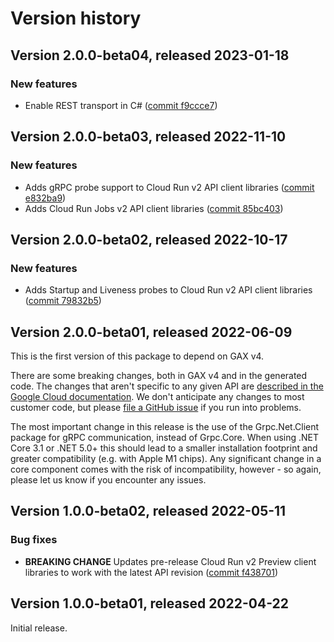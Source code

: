 # Version history

## Version 2.0.0-beta04, released 2023-01-18

### New features

- Enable REST transport in C# ([commit f9ccce7](https://github.com/googleapis/google-cloud-dotnet/commit/f9ccce7aa4e16a8049445724cf57e8e390c66bfc))

## Version 2.0.0-beta03, released 2022-11-10

### New features

- Adds gRPC probe support to Cloud Run v2 API client libraries ([commit e832ba9](https://github.com/googleapis/google-cloud-dotnet/commit/e832ba9d89b130ebc9be9f0344c272000b5060d0))
- Adds Cloud Run Jobs v2 API client libraries ([commit 85bc403](https://github.com/googleapis/google-cloud-dotnet/commit/85bc403b5b3336fc5aff49ab08b43d06626dfeef))

## Version 2.0.0-beta02, released 2022-10-17

### New features

- Adds Startup and Liveness probes to Cloud Run v2 API client libraries ([commit 79832b5](https://github.com/googleapis/google-cloud-dotnet/commit/79832b51d30d70ae16f1108a145141be7fd06816))

## Version 2.0.0-beta01, released 2022-06-09

This is the first version of this package to depend on GAX v4.

There are some breaking changes, both in GAX v4 and in the generated
code. The changes that aren't specific to any given API are [described in the Google Cloud
documentation](https://cloud.google.com/dotnet/docs/reference/help/breaking-gax4).
We don't anticipate any changes to most customer code, but please [file a
GitHub issue](https://github.com/googleapis/google-cloud-dotnet/issues/new/choose)
if you run into problems.

The most important change in this release is the use of the Grpc.Net.Client package
for gRPC communication, instead of Grpc.Core. When using .NET Core 3.1 or .NET 5.0+
this should lead to a smaller installation footprint and greater compatibility (e.g.
with Apple M1 chips). Any significant change in a core component comes with the risk
of incompatibility, however - so again, please let us know if you encounter any
issues.

## Version 1.0.0-beta02, released 2022-05-11

### Bug fixes

- **BREAKING CHANGE** Updates pre-release Cloud Run v2 Preview client libraries to work with the latest API revision ([commit f438701](https://github.com/googleapis/google-cloud-dotnet/commit/f438701b1c7d1ebd9611522c597084daa1f85a7e))

## Version 1.0.0-beta01, released 2022-04-22

Initial release.
